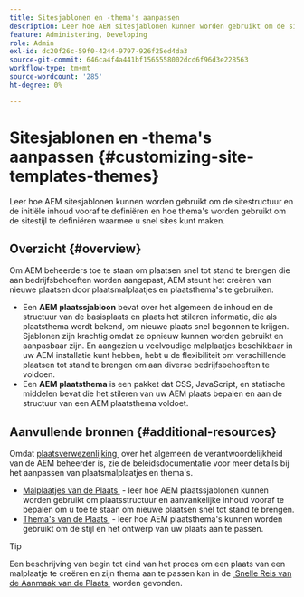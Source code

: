```yaml
---
title: Sitesjablonen en -thema's aanpassen
description: Leer hoe AEM sitesjablonen kunnen worden gebruikt om de sitestructuur en de initiële inhoud vooraf te definiëren en hoe thema's worden gebruikt om de sitestijl te definiëren waarmee u snel sites kunt maken.
feature: Administering, Developing
role: Admin
exl-id: dc20f26c-59f0-4244-9797-926f25ed4da3
source-git-commit: 646ca4f4a441bf1565558002dcd6f96d3e228563
workflow-type: tm+mt
source-wordcount: '285'
ht-degree: 0%

---
```


# Sitesjablonen en -thema&#39;s aanpassen {#customizing-site-templates-themes}

Leer hoe AEM sitesjablonen kunnen worden gebruikt om de sitestructuur en de initiële inhoud vooraf te definiëren en hoe thema&#39;s worden gebruikt om de sitestijl te definiëren waarmee u snel sites kunt maken.

## Overzicht {#overview}

Om AEM beheerders toe te staan om plaatsen snel tot stand te brengen die aan bedrijfsbehoeften worden aangepast, AEM steunt het creëren van nieuwe plaatsen door plaatsmalplaatjes en plaatsthema&#39;s te gebruiken.

* Een **AEM plaatssjabloon** bevat over het algemeen de inhoud en de structuur van de basisplaats en plaats het stileren informatie, die als plaatsthema wordt bekend, om nieuwe plaats snel begonnen te krijgen. Sjablonen zijn krachtig omdat ze opnieuw kunnen worden gebruikt en aanpasbaar zijn. En aangezien u veelvoudige malplaatjes beschikbaar in uw AEM installatie kunt hebben, hebt u de flexibiliteit om verschillende plaatsen tot stand te brengen om aan diverse bedrijfsbehoeften te voldoen.
* Een **AEM plaatsthema** is een pakket dat CSS, JavaScript, en statische middelen bevat die het stileren van uw AEM plaats bepalen en aan de structuur van een AEM plaatsthema voldoet.

## Aanvullende bronnen {#additional-resources}

Omdat [&#x200B; plaatsverwezenlijking &#x200B;](/help/sites-cloud/administering/site-creation/create-site.md) over het algemeen de verantwoordelijkheid van de AEM beheerder is, zie de beleidsdocumentatie voor meer details bij het aanpassen van plaatsmalplaatjes en thema&#39;s.

* [&#x200B; Malplaatjes van de Plaats &#x200B;](/help/sites-cloud/administering/site-creation/site-templates.md) - leer hoe AEM plaatssjablonen kunnen worden gebruikt om plaatsstructuur en aanvankelijke inhoud vooraf te bepalen om u toe te staan om nieuwe plaatsen snel tot stand te brengen.
* [&#x200B; Thema&#39;s van de Plaats &#x200B;](/help/sites-cloud/administering/site-creation/site-themes.md) - leer hoe AEM plaatsthema&#39;s kunnen worden gebruikt om de stijl en het ontwerp van uw plaats aan te passen.

>[!TIP]
>
>Een beschrijving van begin tot eind van het proces om een plaats van een malplaatje te creëren en zijn thema aan te passen kan in de [&#x200B; Snelle Reis van de Aanmaak van de Plaats &#x200B;](/help/journey-sites/quick-site/overview.md) worden gevonden.
